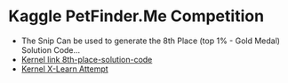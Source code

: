 # Kaggle PetFinder.Me Competition

- The Snip Can be used to generate the 8th Place (top 1% - Gold Medal) Solution Code...
- [Kernel link 8th-place-solution-code](https://www.kaggle.com/adityaecdrid/8th-place-solution-code)
- [Kernel X-Learn Attempt](https://www.kaggle.com/adityaecdrid/simple-xlearn)
